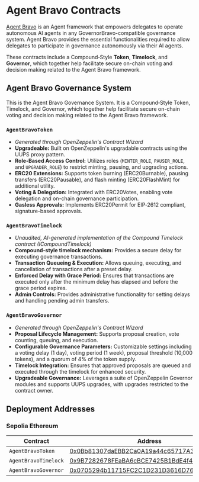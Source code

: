 # Agent Bravo Contracts
[Agent Bravo](https://github.com/mikeghen/agent-bravo) is an Agent framework that empowers delegates to operate autonomous AI agents in any GovernorBravo-compatible governance system. Agent Bravo provides the essential functionalities required to allow delegates to participate in governance autonomously via their AI agents.

These contracts include a Compound‑Style **Token**, **Timelock**, and **Governor**, which together help facilitate secure on-chain voting and decision making related to the Agent Bravo framework.

## Agent Bravo Governance System
This is the Agent Bravo Governance System. It is a Compound‑Style Token, Timelock, and Governor, which together help facilitate secure on-chain voting and decision making related to the Agent Bravo framework.

### `AgentBravoToken`

- _Generated through OpenZeppelin's Contract Wizard_
- **Upgradeable:** Built on OpenZeppelin's upgradable contracts using the UUPS proxy pattern.
- **Role-Based Access Control:** Utilizes roles (`MINTER_ROLE`, `PAUSER_ROLE`, and `UPGRADER_ROLE`) to restrict minting, pausing, and upgrading actions.
- **ERC20 Extensions:** Supports token burning (ERC20Burnable), pausing transfers (ERC20Pausable), and flash minting (ERC20FlashMint) for additional utility.
- **Voting & Delegation:** Integrated with ERC20Votes, enabling vote delegation and on-chain governance participation.
- **Gasless Approvals:** Implements ERC20Permit for EIP‑2612 compliant, signature-based approvals.

### `AgentBravoTimelock`

- _Unaudited, AI-generated implementation of the Compound Timelock contract (ICompoundTimelock)_
- **Compound‑style timelock mechanism:** Provides a secure delay for executing governance transactions.
- **Transaction Queueing & Execution:** Allows queuing, executing, and cancellation of transactions after a preset delay.
- **Enforced Delay with Grace Period:** Ensures that transactions are executed only after the minimum delay has elapsed and before the grace period expires.
- **Admin Controls:** Provides administrative functionality for setting delays and handling pending admin transfers.

### `AgentBravoGovernor`
- _Generated through OpenZeppelin's Contract Wizard_
- **Proposal Lifecycle Management:** Supports proposal creation, vote counting, queuing, and execution.
- **Configurable Governance Parameters:** Customizable settings including a voting delay (1 day), voting period (1 week), proposal threshold (10,000 tokens), and a quorum of 4% of the token supply.
- **Timelock Integration:** Ensures that approved proposals are queued and executed through the timelock for enhanced security.
- **Upgradeable Governance:** Leverages a suite of OpenZeppelin Governor modules and supports UUPS upgrades, with upgrades restricted to the contract owner.

## Deployment Addresses

### Sepolia Ethereum
| Contract | Address |
| --- | --- |
| `AgentBravoToken` | [0x0Bb81307daEBB2Ca0A19a44c65717A3728324745](https://sepolia.basescan.org/address/0x0Bb81307daEBB2Ca0A19a44c65717A3728324745) |
| `AgentBravoTimelock` | [0x9B7282678FEaBA6cBCE7425B1BdE4f4F29521B77](https://sepolia.basescan.org/address/0x9B7282678FEaBA6cBCE7425B1BdE4f4F29521B77) |
| `AgentBravoGovernor` | [0x0705294b11715FC2C1D231D3616D76fc07F3c8Cd](https://sepolia.basescan.org/address/0x0705294b11715FC2C1D231D3616D76fc07F3c8Cd) |
